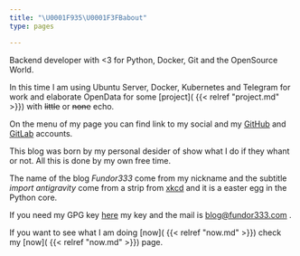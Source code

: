 ```yaml
---
title: "\U0001F935\U0001F3FBabout"
type: pages

---
```

Backend developer with <3 for Python, Docker, Git and the OpenSource World.

In this time I am using Ubuntu Server, Docker, Kubernetes and Telegram for work and elaborate OpenData for some [project]( {{< relref "project.md" >}}) with ~~little~~ or ~~none~~ echo.

On the menu of my page you can find link to my social and my [GitHub](https://github.com/fundor333) and [GitLab](https://gitlab.com/fundor333) accounts.

This blog was born by my personal desider of show what I do if they whant or not. All this is done by my own free time.

The name of the blog *Fundor333* come from my nickname and the subtitle *import antigravity* come from a strip from [xkcd](http://xkcd.com/353/) and it is a easter egg in the Python core.

If you need my GPG key [here](https://keybase.io/fundor333/key.asc) my key and the mail is blog@fundor333.com .

If you want to see what I am doing [now]( {{< relref "now.md" >}}) check my [now]( {{< relref "now.md" >}}) page.
